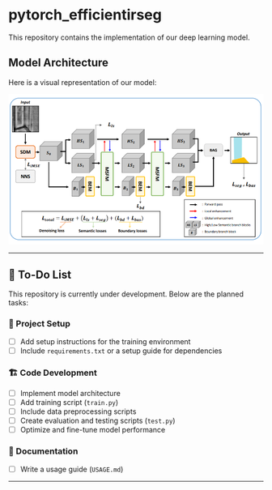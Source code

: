 # pytorch_efficientirseg

This repository contains the implementation of our deep learning model.

## Model Architecture
Here is a visual representation of our model:

![Model Architecture](mainfig.png)

---
## 🚀 To-Do List

This repository is currently under development. Below are the planned tasks:

### 📌 Project Setup
- [ ] Add setup instructions for the training environment
- [ ] Include `requirements.txt` or a setup guide for dependencies

### 🏗 Code Development
- [ ] Implement model architecture
- [ ] Add training script (`train.py`)
- [ ] Include data preprocessing scripts
- [ ] Create evaluation and testing scripts (`test.py`)
- [ ] Optimize and fine-tune model performance

### 📄 Documentation
- [ ] Write a usage guide (`USAGE.md`)

---

